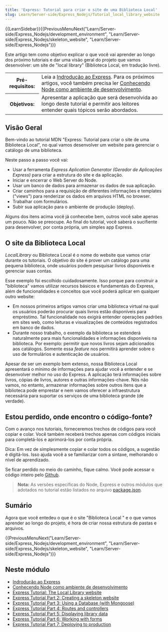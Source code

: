 ```yaml
---
title: 'Express: Tutorial para criar o site de uma Biblioteca Local'
slug: Learn/Server-side/Express_Nodejs/Tutorial_local_library_website
---
```


{{LearnSidebar}}{{PreviousMenuNext("Learn/Server-side/Express_Nodejs/development_environment", "Learn/Server-side/Express_Nodejs/skeleton_website", "Learn/Server-side/Express_Nodejs")}}

Este artigo tem como objetivo explicar o que você vai aprender ao longo dos próximo tutoriais e dar uma visão geral do projeto que vamos desenvolver: um site de "local library" (Biblioteca Local, em tradução livre).

<table class="learn-box standard-table">
  <tbody>
    <tr>
      <th scope="row">Pré-requisitos:</th>
      <td>
        Leia a
        <a
          href="https://developer.mozilla.org/pt-BR/docs/Learn/Server-side/Express_Nodejs/Introdu%C3%A7%C3%A3o"
          >Indrodução ao Express</a
        >. Para os próximos artigos, você também precisa ler
        <a
          href="https://developer.mozilla.org/pt-BR/docs/Learn/Server-side/Express_Nodejs/ambiente_de_desenvolvimento"
          >Conhecendo Node como ambiente de desenvolvimento</a
        >.
      </td>
    </tr>
    <tr>
      <th scope="row">Objetivos:</th>
      <td>
        Apresentar a aplicação que será desenvolvida ao longo deste tutorial e
        permitir aos leitores entender quais tópicos serão abordados.
      </td>
    </tr>
  </tbody>
</table>

## Visão Geral

Bem-vindo ao tutorial MDN "Express: Tutorial para criar o site de uma Biblioteca Local", no qual vamos desenvolver um website para gerenciar o catálogo de uma biblioteca.

Neste passo a passo você vai:

- Usar a ferramenta _Express Aplication Generator (Gerador de Aplicações Express)_ para criar a estrutura do site e da aplicação.
- Iniciar e encerrar o Web Server do Node.
- Usar um banco de dados para armazenar os dados de sua aplicação.
- Criar caminhos para a requisição de diferentes informações e templates ("views") para renderizar os dados em arquivos HTML no browser.
- Trabalhar com formulários.
- Subir sua aplicação para o ambiente de produção (deploy).

Alguns dos itens acima você já conhecebe bem, outros você sabe apenas um pouco. Não se preocupe. Ao final do tutorial, você saberá o sucifiente para desenvolver, por conta própria, um simples app Express.

## O site da Biblioteca Local

_LocalLibrary_ ou Biblioteca Local é o nome do website que vamos criar durante os tutoriais. O objetivo do site é prover um catálogo para uma pequena biblioteca, onde usuários podem pesquisar livros disponíveis e gerenciar suas contas.

Esse exemplo foi escolhido cuidadosamente. Isso porque para construir a "biblioteca" vamos utilizar recursos básicos e fundamentais do Express, além de funcionalidades e conceitos que você poderá aplicar em qualquer outro website:

- Em nossos primeiros artigos vamos criar uma biblioteca virtual na qual os usuários poderão procurar quais livros estão disponíveis para empréstimo. Tal funcionalidade nos exigirá entender operações padrões em sites web, como leituras e visualizações de conteúdos registrados em banco de dados.
- Durante nosso trabalho, o exemplo da biblioteca se estenderá naturalmente para mais funcionalidades e informações disponíveis na biblioteca. Por exemplo: permitir que novos livros sejam adicionados aos catálogos. Somente essa _feature_ nos permitirá aprender sobre o uso de formulários e autenticação de usuários.

Apesar de ser um exemplo bem extenso, nossa Biblioteca Local apresentará o mínimo de informações para ajudar você a entender e se desenvolver melhor no uso do Express. A aplicação terá informações sobre livros, cópias de livros, autores e outras informações-chave. Nós não vamos, no entanto, armazenar informações sobre outros itens que a biblioteca pode emprestar e nem vamos oferecer a infraestrutura necessária para suportar os serviços de uma biblioteca grande (de verdade).

## Estou perdido, onde encontro o código-fonte?

Com o avanço nos tutoriais, forneceremos trechos de códigos para você copiar e colar. Você também receberá trechos apenas com códigos iniciais para completá-los e aprimorá-los por conta própria.

Dica: Em vez de simplesmente copiar e colar todos os códigos, a sugestão é digitá-los. Isso ajuda você a se familiarizar com a sintaxe, melhorando o nível de aprendizado.

Se ficar perdido no meio do caminho, fique calmo. Você pode acessar o código inteiro pelo [Github](https://github.com/mdn/express-locallibrary-tutorial).

> **Nota:** As versões específicas do Node, Express e outros módulos que adotados no tutorial estão listados no arquivo [package.json](https://github.com/mdn/express-locallibrary-tutorial/blob/master/package.json).

## Sumário

Agora que você entedeu o que é o site "Biblioteca Local " e o que vamos aprender ao longo do projeto, é hora de criar nossa estrutura de pastas e arquivos.

{{PreviousMenuNext("Learn/Server-side/Express_Nodejs/development_environment", "Learn/Server-side/Express_Nodejs/skeleton_website", "Learn/Server-side/Express_Nodejs")}}

## Neste módulo

- [Indrodução ao Express](/pt-BR/docs/Learn/Server-side/Express_Nodejs/Introdu%C3%A7%C3%A3o)
- [Conhecendo Node como ambiente de desenvolvimento](/pt-BR/docs/Learn/Server-side/Express_Nodejs/ambiente_de_desenvolvimento)
- [Express Tutorial: The Local Library website](/pt-BR/docs/Learn/Server-side/Express_Nodejs/Tutorial_local_library_website)
- [Express Tutorial Part 2: Creating a skeleton website](/pt-BR/docs/Learn/Server-side/Express_Nodejs/skeleton_website)
- [Express Tutorial Part 3: Using a Database (with Mongoose)](/pt-BR/docs/Learn/Server-side/Express_Nodejs/mongoose)
- [Express Tutorial Part 4: Routes and controllers](/pt-BR/docs/Learn/Server-side/Express_Nodejs/routes)
- [Express Tutorial Part 5: Displaying library data](/pt-BR/docs/Learn/Server-side/Express_Nodejs/Displaying_data)
- [Express Tutorial Part 6: Working with forms](/pt-BR/docs/Learn/Server-side/Express_Nodejs/forms)
- [Express Tutorial Part 7: Deploying to production](/pt-BR/docs/Learn/Server-side/Express_Nodejs/deployment)
